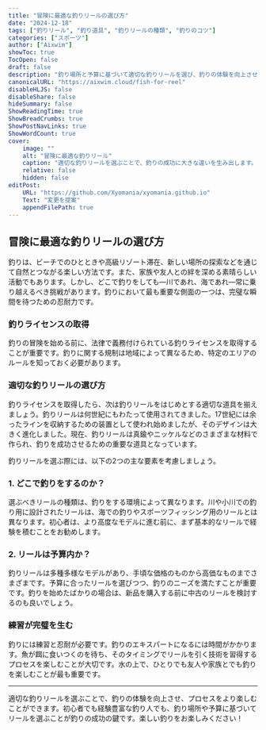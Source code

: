 ```yaml
---
title: "冒険に最適な釣りリールの選び方"
date: "2024-12-18"
tags: ["釣りリール", "釣り道具", "釣りリールの種類", "釣りのコツ"]
categories: ["スポーツ"]
author: ["Aixwim"]
showToc: true
TocOpen: false
draft: false
description: "釣り場所と予算に基づいて適切な釣りリールを選び、釣りの体験を向上させましょう。"
canonicalURL: "https://aixwim.cloud/fish-for-reel"
disableHLJS: false
disableShare: false
hideSummary: false
ShowReadingTime: true
ShowBreadCrumbs: true
ShowPostNavLinks: true
ShowWordCount: true
cover:
    image: ""
    alt: "冒険に最適な釣りリール"
    caption: "適切な釣りリールを選ぶことで、釣りの成功に大きな違いを生み出します。"
    relative: false
    hidden: false
editPost:
    URL: "https://github.com/Xyomania/xyomania.github.io"
    Text: "変更を提案"
    appendFilePath: true
---
```


## 冒険に最適な釣りリールの選び方

釣りは、ビーチでのひとときや高級リゾート滞在、新しい場所の探索などを通じて自然とつながる楽しい方法です。また、家族や友人との絆を深める素晴らしい活動でもあります。しかし、どこで釣りをしても—川であれ、海であれ—常に乗り越えるべき挑戦があります。釣りにおいて最も重要な側面の一つは、完璧な瞬間を待つための忍耐力です。

### **釣りライセンスの取得**

釣りの冒険を始める前に、法律で義務付けられている釣りライセンスを取得することが重要です。釣りに関する規制は地域によって異なるため、特定のエリアのルールを知っておく必要があります。

### **適切な釣りリールの選び方**

釣りライセンスを取得したら、次は釣りリールをはじめとする適切な道具を揃えましょう。釣りリールは何世紀にもわたって使用されてきました。17世紀には余ったラインを収納するための装置として使われ始めましたが、そのデザインは大きく進化しました。現在、釣りリールは真鍮やニッケルなどのさまざまな材料で作られ、釣りを成功させるための重要な道具となっています。

釣りリールを選ぶ際には、以下の2つの主な要素を考慮しましょう。

### **1. どこで釣りをするのか？**

選ぶべきリールの種類は、釣りをする環境によって異なります。川や小川での釣り用に設計されたリールは、海での釣りやスポーツフィッシング用のリールとは異なります。初心者は、より高度なモデルに進む前に、まず基本的なリールで経験を積むことをお勧めします。

### **2. リールは予算内か？**

釣りリールは多種多様なモデルがあり、手頃な価格のものから高価なものまでさまざまです。予算に合ったリールを選びつつ、釣りのニーズを満たすことが重要です。釣りを始めたばかりの場合は、新品を購入する前に中古のリールを検討するのも良いでしょう。

### **練習が完璧を生む**

釣りには練習と忍耐が必要です。釣りのエキスパートになるには時間がかかります。魚が餌に食いつくのを待ち、そのタイミングでリールを引く技術を習得するプロセスを楽しむことが大切です。水の上で、ひとりでも友人や家族とでも釣りを楽しむことが最も重要です。

---

適切な釣りリールを選ぶことで、釣りの体験を向上させ、プロセスをより楽しむことができます。初心者でも経験豊富な釣り人でも、釣り場所や予算に基づいてリールを選ぶことが釣りの成功の鍵です。楽しい釣りをお楽しみください！
